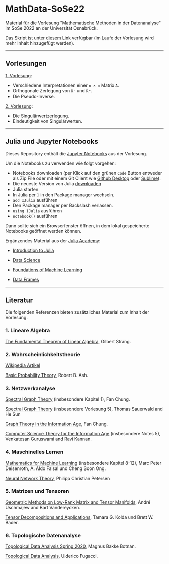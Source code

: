 # MathData-SoSe22

Material für die Vorlesung "Mathematische Methoden in der Datenanalyse" im SoSe 2022 an der Universität Osnabrück.

Das Skript ist unter [diesem Link](https://pbrdng.github.io/MathData-SoSe22/MathData.pdf) verfügbar (im Laufe der Vorlesung wird mehr Inhalt hinzugefügt werden).

---
## Vorlesungen

[1. Vorlesung](https://pbrdng.github.io/MathData-SoSe22/Vorlesungen/VL01.pdf):

  * Verschiedene Interpretationen einer `n × m` Matrix `A`.
  * Orthogonale Zerlegung von `ℝⁿ` und `ℝᵐ`.
  * Die Pseudo-Inverse.

[2. Vorlesung](https://pbrdng.github.io/MathData-SoSe22/Vorlesungen/VL02.pdf):

  * Die Singulärwertzerlegung.
  * Eindeutigkeit von Singulärwerten.

---

## Julia und Jupyter Notebooks

Dieses Repository enthält die [Jupyter Notebooks](https://github.com/PBrdng/MathData-SoSe22/tree/main/Notebooks) aus der Vorlesung.<br>

Um die Notebooks zu verwenden wie folgt vorgehen:

* Notebooks downloaden (per Klick auf den grünen
`Code` Button entweder als Zip File oder mit einem Git Client wie [Github Desktop](https://desktop.github.com) oder [Sublime](https://www.sublimemerge.com)).
* Die neueste Version von Julia [downloaden](https://julialang.org/downloads/)
* Julia starten.
* In Julia per `]` in den Package manager wechseln.
* `add IJulia` ausführen
* Den Package manager per Backslash verlassen.
* `using IJulia` ausführen
* `notebook()` ausführen

Dann sollte sich ein Browserfenster öffnen, in dem lokal gespeicherte Notebooks geöffnet werden können.

Ergänzendes Material aus der [Julia Academy](https://github.com/JuliaAcademy):

* [Introduction to Julia](https://github.com/JuliaAcademy/Introduction-to-Julia)

* [Data Science](https://github.com/JuliaAcademy/DataScience)

* [Foundations of Machine Learning](https://github.com/JuliaAcademy/Foundations-of-Machine-Learning)

* [Data Frames](https://github.com/JuliaAcademy/DataFrames)

---

## Literatur
Die folgenden Referenzen bieten zusätzliches Material zum Inhalt der Vorlesung.

### 1. Lineare Algebra

[The Fundamental Theorem of Linear Algebra](https://www.engineering.iastate.edu/~julied/classes/CE570/Notes/strangpaper.pdf), Gilbert Strang.

### 2. Wahrscheinlichkeitstheorie

[Wikipedia Artikel](https://en.wikipedia.org/wiki/Probability_theory)

[Basic Probability Theory](https://faculty.math.illinois.edu/~r-ash/BPT/BPT.pdf), Robert B. Ash.

### 3. Netzwerkanalyse

[Spectral Graph Theory](https://mathweb.ucsd.edu/~fan/research/revised.html)
(insbesondere Kapitel 1), Fan Chung.

[Spectral Graph Theory](https://resources.mpi-inf.mpg.de/departments/d1/teaching/ws11/SGT/) (insbesondere Vorlesung 5), Thomas Sauerwald and He Sun

[Graph Theory in the Information Age](https://mathweb.ucsd.edu/~fan/wp/graph.pdf), Fan Chung.

[Computer Science Theory for the Information Age](https://www.cs.cmu.edu/~venkatg/teaching/CStheory-infoage/) (insbesondere Notes 5), Venkatesan Guruswami and Ravi Kannan.

### 4. Maschinelles Lernen

[Mathematics for Machine Learning](https://mml-book.github.io/book/mml-book.pdf) (insbesondere Kapitel 8-12), Marc Peter Deisenroth, A. Aldo Faisal und Cheng Soon Ong.

[Neural Network Theory](http://www.pc-petersen.eu/Neural_Network_Theory.pdf), Philipp Christian Petersen

### 5. Matrizen und Tensoren

[Geometric Methods on Low-Rank Matrix and Tensor Manifolds](https://link.springer.com/content/pdf/10.1007%2F978-3-030-31351-7_9.pdf), André Uschmajew and Bart Vandereycken.

[Tensor Decompositions and Applications](https://www.kolda.net/publication/TensorReview.pdf),
Tamara G. Kolda und Brett W. Bader.

### 6. Topologische Datenanalyse

[Topological Data Analysis Spring 2020](https://www.few.vu.nl/~botnan/lecture_notes.pdf), Magnus Bakke Botnan.

[Topological Data Analysis](https://fugacci.github.io/home/notes.html), Ulderico Fugacci.
